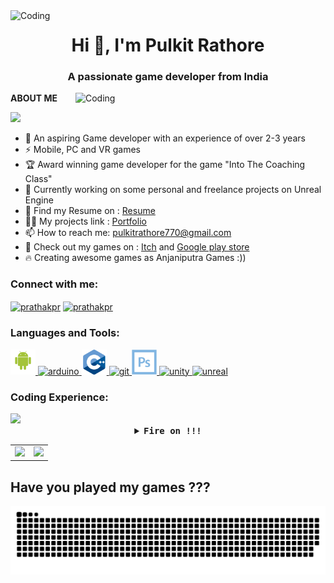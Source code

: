<img align="left" alt="Coding" width="1000" src="https://github.com/prathakpr/prathakpr/blob/main/My%20Video4.gif">
<h1 align="center">Hi 👋, I'm Pulkit Rathore</h1>
<h3 align="center">A passionate game developer from India</h3>
<img align="right" alt="Coding" width="400" src="https://media.tenor.com/rrOz7LKjzwcAAAAd/gta-5-gta.gif">

**ABOUT ME** 

<img src="https://img.shields.io/badge/Core-Game_Development-red" />
</p>

- 🔭 An aspiring Game developer with an experience of over 2-3 years
- ⚡ Mobile, PC and VR games 
- 🏆 Award winning game developer for the game "Into The Coaching Class"
- 🌱 Currently working on some personal and freelance projects on Unreal Engine
- 💬 Find my Resume on : <a target="_blank" href="https://drive.google.com/file/d/1a9GGFwtAs_AJp0ypKP2tM54CcaWWugB4/view?usp=sharing">Resume</a>
- 👨‍💻 My projects link : <a target="_blank" href="https://pulkitrathore770.wixsite.com/coachingclass">Portfolio</a>
- 📫 How to reach me: pulkitrathore770@gmail.com
- 👾 Check out my games on : <a target="_blank" href="https://prathakpr.itch.io//">Itch</a> and <a target="_blank" href="https://play.google.com/store/apps/dev?id=6917839435057215369">Google play store</a>
- ‎️‍🔥 Creating awesome games as Anjaniputra Games :))

 <!-- ________________________________________________________________________________________________________________________________________________
______________________________________________________________________________________________________________________________________________________
___________________________________________________________________________________________________________________________________________________-->


<h3 align="left">Connect with me:</h3>
<p align="left">
<a href="https://linkedin.com/in/prathakpr" target="blank"><img align="center" src="https://raw.githubusercontent.com/rahuldkjain/github-profile-readme-generator/master/src/images/icons/Social/linked-in-alt.svg" alt="prathakpr" height="30" width="40" /></a>
<a href="https://instagram.com/prathakpr" target="blank"><img align="center" src="https://raw.githubusercontent.com/rahuldkjain/github-profile-readme-generator/master/src/images/icons/Social/instagram.svg" alt="prathakpr" height="30" width="40" /></a>
</p>

<h3 align="left">Languages and Tools:</h3>
<p align="left"> <a href="https://developer.android.com" target="_blank" rel="noreferrer"> <img src="https://raw.githubusercontent.com/devicons/devicon/master/icons/android/android-original-wordmark.svg" alt="android" width="40" height="40"/> </a> <a href="https://www.arduino.cc/" target="_blank" rel="noreferrer"> <img src="https://cdn.worldvectorlogo.com/logos/arduino-1.svg" alt="arduino" width="40" height="40"/> </a> <a href="https://www.w3schools.com/cpp/" target="_blank" rel="noreferrer"> <img src="https://raw.githubusercontent.com/devicons/devicon/master/icons/cplusplus/cplusplus-original.svg" alt="cplusplus" width="40" height="40"/> </a> <a href="https://git-scm.com/" target="_blank" rel="noreferrer"> <img src="https://www.vectorlogo.zone/logos/git-scm/git-scm-icon.svg" alt="git" width="40" height="40"/> </a> <a href="https://www.photoshop.com/en" target="_blank" rel="noreferrer"> <img src="https://raw.githubusercontent.com/devicons/devicon/master/icons/photoshop/photoshop-line.svg" alt="photoshop" width="40" height="40"/> </a> <a href="https://unity.com/" target="_blank" rel="noreferrer"> <img src="https://www.vectorlogo.zone/logos/unity3d/unity3d-icon.svg" alt="unity" width="40" height="40"/> </a> <a href="https://unrealengine.com/" target="_blank" rel="noreferrer"> <img src="https://raw.githubusercontent.com/kenangundogan/fontisto/036b7eca71aab1bef8e6a0518f7329f13ed62f6b/icons/svg/brand/unreal-engine.svg" alt="unreal" width="40" height="40"/> </a> </p>

<h3 align="left">Coding Experience:</h3>
<a target="_blank" href="https://leetcode.com/prathakpr/"><img src="https://img.shields.io/badge/-LeetCode-000000?style=for-the-badge&logo=LeetCode&logoColor=white"></img></a>
</div>


<details align="center">
<summary> <b> <samp> Fire on !!! </samp></b></summary>
<samp>
 <b><h2 style="color: #fc6203">B O N F I R E &nbsp; L I T !</h2> </b>
<img src="https://raw.githubusercontent.com/TanZng/TanZng/master/assets/bonefire.gif" width="200"/>

Current Project: <a target="_blank" href="https://play.google.com/store/apps/details?id=com.PR.Coaching_Class&hl=en&gl=US">Into The Coaching Class</a>
</samp>
</details>

<table>
  <tr>
    <td><img src="https://github-readme-stats.vercel.app/api?username=prathakpr&count_private=true&show_icons=true&theme=highcontrast&hide=issues,prs"></td>
    <td><img src="https://github-readme-stats.vercel.app/api/wakatime?username=prathakpr&theme=highcontrast&langs_count=3"></td>
  </tr>
</table>

## Have you played my games ???
<div align="center">
<picture>
  <source media="(prefers-color-scheme: dark)" srcset="https://raw.githubusercontent.com/prathakpr/prathakpr/output/github-contribution-grid-snake-dark.svg">
  <source media="(prefers-color-scheme: light)" srcset="https://raw.githubusercontent.com/prathakpr/prathakpr/output/github-contribution-grid-snake.svg">
  <img alt="github contribution grid snake animation" src="https://raw.githubusercontent.com/platane/platane/output/github-contribution-grid-snake.svg">
</picture>
